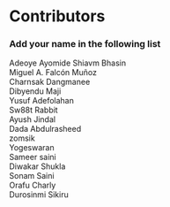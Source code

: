 
# Contributors

### Add your name in the following list

Adeoye Ayomide
Shiavm Bhasin <br>
Miguel A. Falcón Muñoz <br>
Charnsak Dangmanee <br>
Dibyendu Maji <br> 
Yusuf Adefolahan <br> 
Sw88t Rabbit <br>
Ayush Jindal <br>
Dada Abdulrasheed<br>
zomsik<br> 
Yogeswaran<br>
Sameer saini<br>
Diwakar Shukla<br>
Sonam Saini <br>
Orafu Charly<br>
Durosinmi Sikiru<br>



